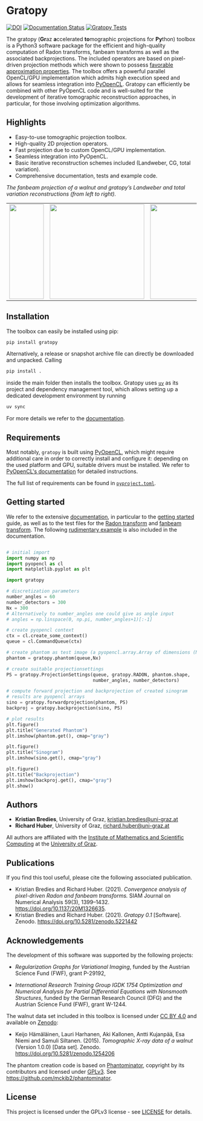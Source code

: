 # Gratopy
[![DOI](https://zenodo.org/badge/doi/10.5281/zenodo.5221442.svg)](https://doi.org/10.5281/zenodo.5221442)
[![Documentation Status](https://readthedocs.org/projects/gratopy/badge/?version=latest)](https://gratopy.readthedocs.io/?badge=latest)
[![Gratopy Tests](https://github.com/kbredies/gratopy/actions/workflows/tests.yml/badge.svg)](https://github.com/kbredies/gratopy/actions/workflows/tests.yml)

The gratopy (**Gr**az **a**ccelerated **to**mographic projections for **Py**thon) toolbox is a Python3 software package for the efficient and high-quality computation of Radon transforms, fanbeam transforms as well as the associated backprojections. The included operators are based on pixel-driven projection methods which were shown to possess [favorable approximation properties](https://epubs.siam.org/doi/abs/10.1137/20M1326635). The toolbox offers a powerful parallel OpenCL/GPU implementation which admits high execution speed and allows for seamless integration into [PyOpenCL](https://documen.tician.de/pyopencl/). Gratopy can efficiently be combined with other PyOpenCL code and is well-suited for the development of iterative tomographic reconstruction approaches, in particular, for those involving optimization algorithms.

## Highlights
* Easy-to-use tomographic projection toolbox.
* High-quality 2D projection operators.
* Fast projection due to custom OpenCL/GPU implementation.
* Seamless integration into PyOpenCL.
* Basic iterative reconstruction schemes included (Landweber, CG, total variation).
* Comprehensive documentation, tests and example code.

*The fanbeam projection of a walnut and gratopy’s Landweber and total variation reconstructions (from left to right).*
<table>
  <tr>
    <td align="center"><img src="doc/source/graphics/walnut_sinogram.png" width=91 height=250></td>
    <td align="center"><img src="doc/source/graphics/conjugate_gradients.png" width=250 height=250></td>
    <td align="center"><img src="doc/source/graphics/total_variation.png" width=250 height=250></td>
  </tr>
 </table>

## Installation

The toolbox can easily be installed using pip:

```bash
pip install gratopy
```

Alternatively, a release or snapshot archive file can directly be downloaded and unpacked.
Calling 

```bash
pip install .
```

inside the main folder then installs the toolbox.
Gratopy uses [`uv`](https://docs.astral.sh/uv/) as its project and dependency
management tool, which allows setting up a dedicated development environment
by running

```bash
uv sync
```

For more details we refer to the [documentation](https://gratopy.readthedocs.io/).

## Requirements
Most notably, `gratopy` is built using [PyOpenCL](https://pypi.org/project/pyopencl/), which
might require additional care in order to correctly install and configure it: depending on the
used platform and GPU, suitable drivers must be installed. We refer to
[PyOpenCL's documentation](https://documen.tician.de/pyopencl/) for detailed instructions.

The full list of requirements can be found in [`pyproject.toml`](/pyproject.toml).

## Getting started
We refer to the extensive [documentation](https://gratopy.readthedocs.io/), in particular to the [getting started](https://gratopy.readthedocs.io/en/latest/getting_started.html) guide, as well as to the test files for the [Radon transform](https://gratopy.readthedocs.io/en/latest/_modules/test_radon.html) and [fanbeam transform](https://gratopy.readthedocs.io/en/latest/_modules/test_fanbeam.html). The following [rudimentary example](https://gratopy.readthedocs.io/en/latest/getting_started.html#first-example-radon-transform) is also included in the documentation.

```python

# initial import
import numpy as np
import pyopencl as cl
import matplotlib.pyplot as plt

import gratopy

# discretization parameters
number_angles = 60
number_detectors = 300
Nx = 300
# Alternatively to number_angles one could give as angle input
# angles = np.linspace(0, np.pi, number_angles+1)[:-1]

# create pyopencl context
ctx = cl.create_some_context()
queue = cl.CommandQueue(ctx)

# create phantom as test image (a pyopencl.array.Array of dimensions (Nx, Nx))
phantom = gratopy.phantom(queue,Nx)

# create suitable projectionsettings
PS = gratopy.ProjectionSettings(queue, gratopy.RADON, phantom.shape,
                                number_angles, number_detectors)

# compute forward projection and backprojection of created sinogram
# results are pyopencl arrays
sino = gratopy.forwardprojection(phantom, PS)
backproj = gratopy.backprojection(sino, PS)

# plot results
plt.figure()
plt.title("Generated Phantom")
plt.imshow(phantom.get(), cmap="gray")

plt.figure()
plt.title("Sinogram")
plt.imshow(sino.get(), cmap="gray")

plt.figure()
plt.title("Backprojection")
plt.imshow(backproj.get(), cmap="gray")
plt.show()
```

## Authors

* **Kristian Bredies**, University of Graz, kristian.bredies@uni-graz.at
* **Richard Huber**, University of Graz, richard.huber@uni-graz.at

All authors are affiliated with the [Institute of Mathematics and Scientific Computing](https://mathematik.uni-graz.at/en) at the [University of Graz](https://www.uni-graz.at/en).

## Publications
If you find this tool useful, please cite the following associated publication.

* Kristian Bredies and Richard Huber. (2021). *Convergence analysis of pixel-driven Radon and fanbeam transforms.* SIAM Journal on Numerical Analysis 59(3), 1399–1432. https://doi.org/10.1137/20M1326635.
* Kristian Bredies and Richard Huber. (2021). *Gratopy 0.1* [Software]. Zenodo. https://doi.org/10.5281/zenodo.5221442

## Acknowledgements

The development of this software was supported by the following projects:

* *Regularization Graphs for Variational Imaging*, funded by the Austrian Science Fund (FWF), grant P-29192,

* *International Research Training Group IGDK 1754 Optimization and Numerical Analysis for Partial Differential Equations with Nonsmooth
Structures*, funded by the German Research Council (DFG) and the Austrian Science Fund (FWF), grant W-1244.

The walnut data set included in this toolbox is licensed under [CC BY 4.0](https://creativecommons.org/licenses/by/4.0/) and available on [Zenodo](https://doi.org/10.5281/zenodo.1254206):

* Keijo Hämäläinen, Lauri Harhanen, Aki Kallonen, Antti Kujanpää, Esa Niemi and Samuli Siltanen. (2015). *Tomographic X-ray data of a walnut* (Version 1.0.0) [Data set]. Zenodo. https://doi.org/10.5281/zenodo.1254206

The phantom creation code is based on [Phantominator](https://github.com/mckib2/phantominator), copyright by its contributors and licensed under [GPLv3](https://github.com/mckib2/phantominator/blob/master/LICENSE). See https://github.com/mckib2/phantominator.

## License

This project is licensed under the GPLv3 license - see [LICENSE](LICENSE) for details.
